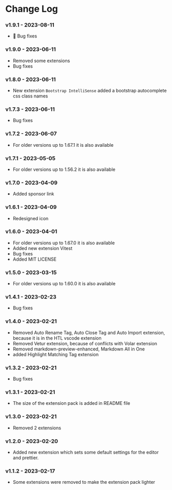 # Change Log

### v1.9.1 - 2023-08-11

- 🐛 Bug fixes

### v1.9.0 - 2023-06-11

- Removed some extensions
- Bug fixes

### v1.8.0 - 2023-06-11

- New extension `Bootstrap IntelliSense` added a bootstrap autocomplete css class names

### v1.7.3 - 2023-06-11

- Bug fixes

### v1.7.2 - 2023-06-07

- For older versions up to 1.67.1 it is also available

### v1.7.1 - 2023-05-05

- For older versions up to 1.56.2 it is also available

### v1.7.0 - 2023-04-09

- Added sponsor link

### v1.6.1 - 2023-04-09

- Redesigned icon

### v1.6.0 - 2023-04-01

- For older versions up to 1.67.0 it is also available
- Added new extension Vitest
- Bug fixes
- Added MIT LICENSE

### v1.5.0 - 2023-03-15

- For older versions up to 1.60.0 it is also available

### v1.4.1 - 2023-02-23

- Bug fixes

### v1.4.0 - 2023-02-21

- Removed Auto Rename Tag, Auto Close Tag and Auto Import extension, because it is in the HTL vscode extension
- Removed Vetur extension, because of conflicts with Volar extension
- Removed markdown-preview-enhanced, Markdown All in One
- added Highlight Matching Tag extension

### v1.3.2 - 2023-02-21

- Bug fixes

### v1.3.1 - 2023-02-21

- The size of the extension pack is added in README file

### v1.3.0 - 2023-02-21

- Removed 2 extensions

### v1.2.0 - 2023-02-20

- Added new extension which sets some default settings for the editor and prettier.

### v1.1.2 - 2023-02-17

- Some extensions were removed to make the extension pack lighter
